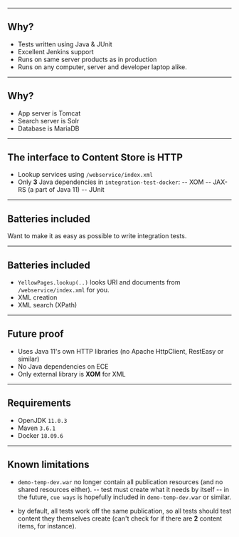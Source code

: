 
---

## Why?

- Tests written using Java & JUnit
- Excellent Jenkins support
- Runs on same server products as in production
- Runs on any computer, server and developer laptop alike.

---

## Why?

- App server is Tomcat
- Search server is Solr
- Database is MariaDB

---

## The interface to Content Store is HTTP

- Lookup services using `/webservice/index.xml`
- Only **3** Java dependencies in `integration-test-docker`:
  -- XOM
  -- JAX-RS (a part of Java 11)
  -- JUnit

---

## Batteries included

Want to make it as easy as possible to write integration tests.

---

## Batteries included
- `YellowPages.lookup(..)` looks URI and documents from
  `/webservice/index.xml` for you.
- XML creation
- XML search (XPath)

---

## Future proof

- Uses Java 11's own HTTP libraries (no Apache HttpClient, RestEasy or
  similar)
- No Java dependencies on ECE
- Only external library is **XOM** for XML

---

## Requirements

- OpenJDK `11.0.3`
- Maven `3.6.1`
- Docker `18.09.6`

---

## Known limitations

- `demo-temp-dev.war` no longer contain all publication resources (and
  no shared resources either). 
  -- test must create what it needs by itself
  -- in the future, `cue ways` is hopefully included in
  `demo-temp-dev.war` or similar.
  
- by default, all tests work off the same publication, so all tests
  should test content they themselves create (can't check for if there
  are **2** content items, for instance).
